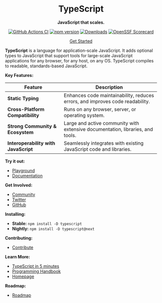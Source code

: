 <div align="center">

# TypeScript

**JavaScript that scales.**

[![GitHub Actions CI](https://github.com/microsoft/TypeScript/workflows/CI/badge.svg)](https://github.com/microsoft/TypeScript/actions?query=workflow%3ACI)
[![npm version](https://badge.fury.io/js/typescript.svg)](https://www.npmjs.com/package/typescript)
[![Downloads](https://img.shields.io/npm/dm/typescript.svg)](https://www.npmjs.com/package/typescript)
[![OpenSSF Scorecard](https://api.securityscorecards.dev/projects/github.com/microsoft/TypeScript/badge)](https://securityscorecards.dev/viewer/?uri=github.com/microsoft/TypeScript)

[Get Started](https://www.typescriptlang.org/docs/handbook/intro.html)

</div>

**TypeScript** is a language for application-scale JavaScript. It adds optional types to JavaScript that support tools for large-scale JavaScript applications for any browser, for any host, on any OS. TypeScript compiles to readable, standards-based JavaScript. 

**Key Features:**

| Feature | Description |
|---|---|
| **Static Typing** | Enhances code maintainability, reduces errors, and improves code readability. |
| **Cross-Platform Compatibility** | Runs on any browser, server, or operating system. |
| **Strong Community & Ecosystem** | Large and active community with extensive documentation, libraries, and tools. |
| **Interoperability with JavaScript** | Seamlessly integrates with existing JavaScript code and libraries. |

**Try it out:**

* [Playground](https://www.typescriptlang.org/play/)
* [Documentation](https://www.typescriptlang.org/docs/)

**Get Involved:**

* [Community](https://www.typescriptlang.org/community/)
* [Twitter](https://twitter.com/typescript)
* [GitHub](https://github.com/microsoft/TypeScript)

**Installing:**

* **Stable:** `npm install -D typescript`
* **Nightly:** `npm install -D typescript@next`

**Contributing:**

* [Contribute](https://github.com/microsoft/TypeScript/blob/main/CONTRIBUTING.md)

**Learn More:**

* [TypeScript in 5 minutes](https://www.typescriptlang.org/docs/handbook/typescript-in-5-minutes.html) 
* [Programming Handbook](https://www.typescriptlang.org/docs/handbook/intro.html)
* [Homepage](https://www.typescriptlang.org/)

**Roadmap:**

* [Roadmap](https://github.com/microsoft/TypeScript/wiki/Roadmap)
